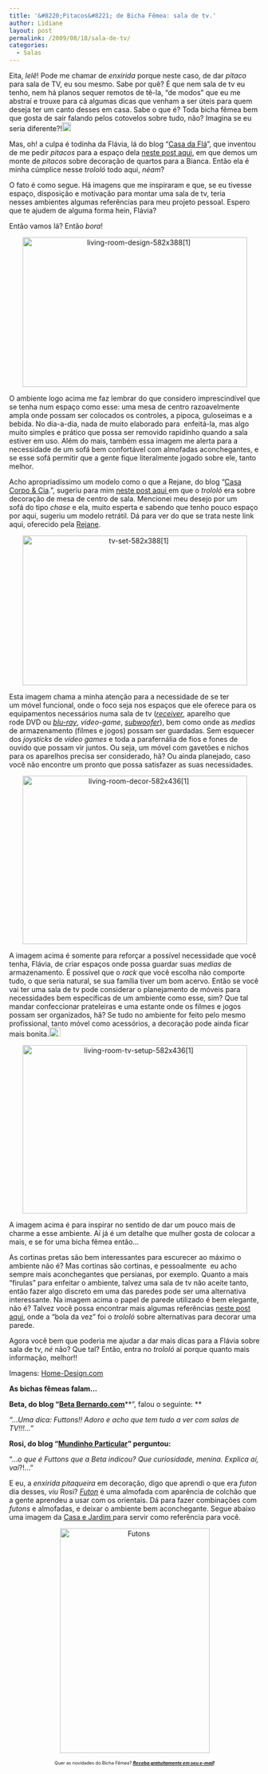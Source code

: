 ```yaml
---
title: '&#8220;Pitacos&#8221; de Bicha Fêmea: sala de tv.'
author: Lidiane
layout: post
permalink: /2009/08/18/sala-de-tv/
categories:
  - Salas
---
```

Eita, _lelê_! Pode me chamar de _enxirida_ porque neste caso, de dar _pitaco_ para sala de TV, eu sou mesmo. Sabe por quê? É que nem sala de tv eu tenho, nem há planos sequer remotos de tê-la, “de modos” que eu me abstraí e trouxe para cá algumas dicas que venham a ser úteis para quem deseja ter um canto desses em casa. Sabe o que é? Toda bicha fêmea bem que gosta de sair falando pelos cotovelos sobre tudo, não? Imagina se eu seria diferente?!<img class="alignnone size-full wp-image-2224" title="EmoticonCool" src="https://www.trololodemulher.com.br/2009/08/emoticoncool1.gif" alt="EmoticonCool" width="18" height="18" />

Mas, oh! a culpa é todinha da Flávia, lá do blog “<a href="http://www.acasadafla.blogspot.com/" target="_blank" rel="noopener noreferrer">Casa da Flá</a>”, que inventou de me pedir _pitacos_ para a espaço dela <a href="http://www.trololodemulher.com.br/2009/08/11/pitacos-de-bicha-fmea-decorao-de-quartos/" target="_self">neste post aqui</a>, em que demos um monte de _pitacos_ sobre decoração de quartos para a Bianca. Então ela é minha cúmplice nesse _trololó_ todo aqui, _néam_?

O fato é como segue. Há imagens que me inspiraram e que, se eu tivesse espaço, disposição e motivação para montar uma sala de tv, teria nesses ambientes algumas referências para meu projeto pessoal. Espero que te ajudem de alguma forma hein, Flávia?

Então vamos lá? Então _bora_!

<p style="text-align: center;">
  <img class="size-full wp-image-2220  aligncenter" title="living-room-design-582x388[1]" src="https://www.trololodemulher.com.br/2009/08/living-room-design-582x3881.jpg" alt="living-room-design-582x388[1]" width="450" height="300" />
</p>

O ambiente logo acima me faz lembrar do que considero imprescindível que se tenha num espaço como esse: uma mesa de centro razoavelmente ampla onde possam ser colocados os controles, a pipoca, guloseimas e a bebida. No dia-a-dia, nada de muito elaborado para  enfeitá-la, mas algo muito simples e prático que possa ser removido rapidinho quando a sala estiver em uso. Além do mais, também essa imagem me alerta para a necessidade de um sofá bem confortável com almofadas aconchegantes, e se esse sofá permitir que a gente fique literalmente jogado sobre ele, tanto melhor.

Acho apropriadíssimo um modelo como o que a Rejane, do blog &#8220;<a href="http://casacorpoecia.blogspot.com/" target="_blank" rel="noopener noreferrer">Casa Corpo & Cia</a>.&#8221;, sugeriu para mim <a href="http://www.trololodemulher.com.br/2009/02/10/estratgias-na-decor-da-mesinha-de-centro-de-sala/" target="_self">neste post aqui </a>em que o _trololó_ era sobre decoração de mesa de centro de sala. Mencionei meu desejo por um sofá do tipo _chase_ e ela, muito esperta e sabendo que tenho pouco espaço por aqui, sugeriu um modelo retrátil. Dá para ver do que se trata neste link aqui, oferecido pela <a href="http://casacorpoecia.blogspot.com/" target="_blank" rel="noopener noreferrer">Rejane</a>.

<p style="text-align: center;">
  <img class="size-full wp-image-2229  aligncenter" title="tv-set-582x388[1]" src="https://www.trololodemulher.com.br/2009/08/tv-set-582x3881.jpg" alt="tv-set-582x388[1]" width="450" height="300" />
</p>

Esta imagem chama a minha atenção para a necessidade de se ter um móvel funcional, onde o foco seja nos espaços que ele oferece para os equipamentos necessários numa sala de tv (_<a href="http://pt.wikipedia.org/wiki/Receivers" target="_blank" rel="noopener noreferrer">receiver</a>_, aparelho que rode DVD ou _<a href="http://pt.wikipedia.org/wiki/Blu-ray" target="_blank" rel="noopener noreferrer">blu-ray</a>_, _vídeo-game_, _<a href="http://pt.wikipedia.org/wiki/Subwoofer" target="_blank" rel="noopener noreferrer">subwoofer</a>_), bem como onde as _medias_ de armazenamento (filmes e jogos) possam ser guardadas. Sem esquecer dos _joysticks_ de _vídeo games_ e toda a parafernália de fios e fones de ouvido que possam vir juntos. Ou seja, um móvel com gavetões e nichos para os aparelhos precisa ser considerado, hã? Ou ainda planejado, caso você não encontre um pronto que possa satisfazer as suas necessidades.

<p style="text-align: center;">
  <img class="size-full wp-image-2233  aligncenter" title="living-room-decor-582x436[1]" src="https://www.trololodemulher.com.br/2009/08/living-room-decor-582x4361.jpg" alt="living-room-decor-582x436[1]" width="450" height="337" />
</p>

A imagem acima é somente para reforçar a possível necessidade que você tenha, Flávia, de criar espaços onde possa guardar suas _medias_ de armazenamento. É possível que o _rack_ que você escolha não comporte tudo, o que seria natural, se sua família tiver um bom acervo. Então se você vai ter uma sala de tv pode considerar o planejamento de móveis para necessidades bem específicas de um ambiente como esse, sim? Que tal mandar confeccionar prateleiras e uma estante onde os filmes e jogos possam ser organizados, hã? Se tudo no ambiente for feito pelo mesmo profissional, tanto móvel como acessórios, a decoração pode ainda ficar mais bonita.<img class="alignnone size-full wp-image-2234" title="EmoticonThumbsUp" src="https://www.trololodemulher.com.br/2009/08/emoticonthumbsup.gif" alt="EmoticonThumbsUp" width="23" height="18" />

<p style="text-align: center;">
  <img class="size-full wp-image-2236  aligncenter" title="living-room-tv-setup-582x436[1]" src="https://www.trololodemulher.com.br/2009/08/living-room-tv-setup-582x4361.jpg" alt="living-room-tv-setup-582x436[1]" width="450" height="337" />
</p>

A imagem acima é para inspirar no sentido de dar um pouco mais de charme a esse ambiente. Aí já é um detalhe que mulher gosta de colocar a mais, e se for uma bicha fêmea então&#8230;

As cortinas pretas são bem interessantes para escurecer ao máximo o ambiente não é? Mas cortinas são cortinas, e pessoalmente  eu acho sempre mais aconchegantes que persianas, por exemplo. Quanto a mais &#8220;firulas&#8221; para enfeitar o ambiente, talvez uma sala de tv não aceite tanto, então fazer algo discreto em uma das paredes pode ser uma alternativa interessante. Na imagem acima o papel de parede utilizado é bem elegante, não é? Talvez você possa encontrar mais algumas referências <a href="http://www.trololodemulher.com.br/2009/07/13/alternativas-que-podem-transformar-sua-parede/" target="_self">neste post aqui</a>, onde a &#8220;bola da vez&#8221; foi o _trololó_ sobre alternativas para decorar uma parede.

Agora você bem que poderia me ajudar a dar mais dicas para a Flávia sobre sala de tv, _né_ não? Que tal? Então, entra no _trololó_ aí porque quanto mais informação, melhor!!

Imagens: <a href="http://www.home-designing.com/" target="_blank" rel="noopener noreferrer">Home-Design.com</a>

**As bichas fêmeas falam&#8230;**

**Beta, do blog “**<a href="http://www.betabernardo.com/" target="_blank" rel="noopener noreferrer"><strong>Beta Bernardo.com</strong></a>**”, falou o seguinte: **

_“&#8230;Uma dica: Futtons!! Adoro e acho que tem tudo a ver com salas de TV!!!&#8230;”_

**Rosi, do blog “<a href="http://mundinhodarosi.blogspot.com/" target="_blank" rel="noopener noreferrer">Mundinho Particular</a>” perguntou:** 

“&#8230;_o que é Futtons que a Beta indicou? Que curiosidade, menina. Explica aí, vai_?!&#8230;” 

E eu, a _enxirida pitaqueira_ em decoração, digo que aprendi o que era _futon_ dia desses, _viu_ Rosi? _<a href="http://pt.wikipedia.org/wiki/Futon" target="_blank" rel="noopener noreferrer">Futon</a>_ é uma almofada com aparência de colchão que a gente aprendeu a usar com os orientais. Dá para fazer combinações com _futons_ e almofadas, e deixar o ambiente bem aconchegante. Segue abaixo uma imagem da <a href="http://revistacasaejardim.globo.com/" target="_blank" rel="noopener noreferrer">Casa e Jardim </a>para servir como referência para você.

<p style="text-align: center;">
  <img class="size-full wp-image-2276  aligncenter" title="Futons" src="https://www.trololodemulher.com.br/2009/08/futons.jpg" alt="Futons" width="300" height="450" />
</p>

<p style="text-align: center;">
  <span style="font-size: xx-small;">Quer as novidades do Bicha Fêmea? <strong><em><a href="http://feedburner.google.com/fb/a/mailverify?uri=blogbichafemea&loc=pt_BR">Receba gratuitamente em seu e-mail</a></em></strong>!</span>
</p>